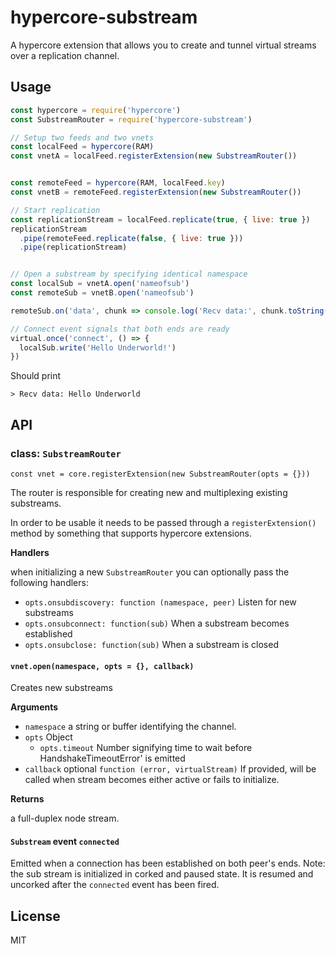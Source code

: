 # hypercore-substream

A hypercore extension that allows you to create and tunnel
virtual streams over a replication channel.


## Usage

```js
const hypercore = require('hypercore')
const SubstreamRouter = require('hypercore-substream')

// Setup two feeds and two vnets
const localFeed = hypercore(RAM)
const vnetA = localFeed.registerExtension(new SubstreamRouter())


const remoteFeed = hypercore(RAM, localFeed.key)
const vnetB = remoteFeed.registerExtension(new SubstreamRouter())

// Start replication
const replicationStream = localFeed.replicate(true, { live: true })
replicationStream
  .pipe(remoteFeed.replicate(false, { live: true }))
  .pipe(replicationStream)


// Open a substream by specifying identical namespace
const localSub = vnetA.open('nameofsub')
const remoteSub = vnetB.open('nameofsub')

remoteSub.on('data', chunk => console.log('Recv data:', chunk.toString())

// Connect event signals that both ends are ready
virtual.once('connect', () => {
  localSub.write('Hello Underworld!')
})
```

Should print
```
> Recv data: Hello Underworld
```

## API

### class: `SubstreamRouter`

`const vnet = core.registerExtension(new SubstreamRouter(opts = {}))`

The router is responsible for creating new and multiplexing existing substreams.

In order to be usable it needs to be passed through a `registerExtension()` method
by something that supports hypercore extensions.

**Handlers**

when initializing a new `SubstreamRouter` you can optionally pass
the following handlers:

- `opts.onsubdiscovery: function (namespace, peer)` Listen for new substreams
- `opts.onsubconnect: function(sub)` When a substream becomes established
- `opts.onsubclose: function(sub)` When a substream is closed



#### `vnet.open(namespace, opts = {}, callback)`

Creates new substreams

**Arguments**

- `namespace` a string or buffer identifying the channel.
- `opts` Object
  - `opts.timeout` Number signifying time to wait before HandshakeTimeoutError' is emitted
- `callback` optional `function (error, virtualStream)` If provided, will be called when stream becomes either active or fails to initialize.

**Returns**

a full-duplex node stream.

#### `Substream` event `connected`

Emitted when a connection has been established on both peer's ends.
Note: the sub stream is initialized in corked and paused state.
It is resumed and uncorked after the `connected` event has been fired.


## License

MIT
